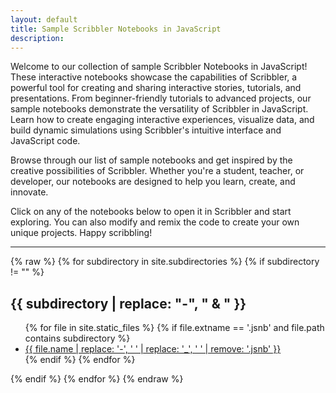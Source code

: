 ```yaml
---
layout: default
title: Sample Scribbler Notebooks in JavaScript
description: 
---
```

Welcome to our collection of sample Scribbler Notebooks in JavaScript! These interactive notebooks showcase the capabilities of Scribbler, a powerful tool for creating and sharing interactive stories, tutorials, and presentations. From beginner-friendly tutorials to advanced projects, our sample notebooks demonstrate the versatility of Scribbler in JavaScript. Learn how to create engaging interactive experiences, visualize data, and build dynamic simulations using Scribbler's intuitive interface and JavaScript code.

Browse through our list of sample notebooks and get inspired by the creative possibilities of Scribbler. Whether you're a student, teacher, or developer, our notebooks are designed to help you learn, create, and innovate.

Click on any of the notebooks below to open it in Scribbler and start exploring. You can also modify and remix the code to create your own unique projects. Happy scribbling!
<hr>



{% raw %}
{% for subdirectory in site.subdirectories %}
  {% if subdirectory != "" %}
	<h2>{{ subdirectory | replace: "-", " & " }}</h2>
    <ul class="row">
      {% for file in site.static_files %}
         {% if file.extname == '.jsnb' and file.path contains subdirectory %}
          <li class="col-md-3 col-sm-6 col-xs-12 mb-4 sampleCard">
            <a href="https://app.scribbler.live/?jsnb=https://examples.scribbler.live{{ file.path }}">{{ file.name | replace: '-', ' ' | replace: '_', ' ' | remove: '.jsnb' }}</a>
          </li>
        {% endif %}
      {% endfor %}
    </ul>
  {% endif %}
{% endfor %}
{% endraw %}



